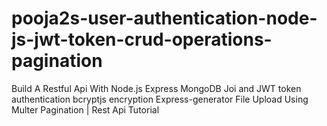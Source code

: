 # pooja2s-user-authentication-node-js-jwt-token-crud-operations-pagination
Build A Restful Api With Node.js Express MongoDB Joi and JWT token authentication bcryptjs encryption Express-generator File Upload Using Multer Pagination | Rest Api Tutorial
